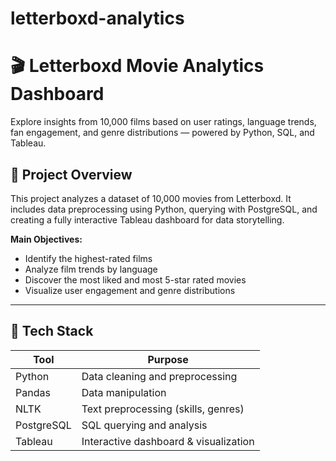 # letterboxd-analytics

# 🎬 Letterboxd Movie Analytics Dashboard

Explore insights from 10,000 films based on user ratings, language trends, fan engagement, and genre distributions — powered by Python, SQL, and Tableau.

## 📌 Project Overview

This project analyzes a dataset of 10,000 movies from Letterboxd. It includes data preprocessing using Python, querying with PostgreSQL, and creating a fully interactive Tableau dashboard for data storytelling.

**Main Objectives:**
- Identify the highest-rated films
- Analyze film trends by language
- Discover the most liked and most 5-star rated movies
- Visualize user engagement and genre distributions

---

## 🧰 Tech Stack

| Tool       | Purpose                             |
|------------|-------------------------------------|
| Python     | Data cleaning and preprocessing     |
| Pandas     | Data manipulation                   |
| NLTK       | Text preprocessing (skills, genres) |
| PostgreSQL | SQL querying and analysis           |
| Tableau    | Interactive dashboard & visualization |
